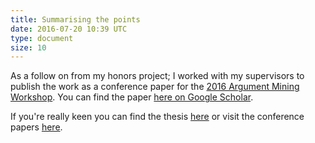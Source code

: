 ```yaml
---
title: Summarising the points
date: 2016-07-20 10:39 UTC
type: document
size: 10
---
```

As a follow on from my honors project; I worked with my supervisors to publish the work as a conference paper for the [2016 Argument Mining Workshop](http://argmining2016.arg.tech). You can find the paper [here on Google Scholar](https://scholar.google.co.uk/citations?view_op=view_citation&hl=en&user=pqb-ZNAAAAAJ&citation_for_view=pqb-ZNAAAAAJ:u5HHmVD_uO8C).

If you're really keen you can find the thesis [here](/timeline/2016-07-20-summarising-the-points/thesis.pdf) or visit the conference papers [here](http://www.aclweb.org/anthology/W/W16/W16-28.pdf#page=146).
